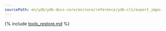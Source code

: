 ```yaml
---
sourcePath: en/ydb/ydb-docs-core/en/core/reference/ydb-cli/export_import/tools_restore.md
---
```

{% include [tools_restore.md](_includes/tools_restore.md) %}